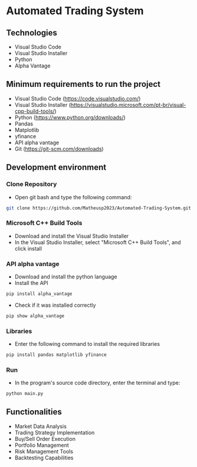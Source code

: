 # Automated Trading System

## Technologies
- Visual Studio Code
- Visual Studio Installer
- Python
- Alpha Vantage

## Minimum requirements to run the project
- Visual Studio Code (https://code.visualstudio.com/)
- Visual Studio Installer (https://visualstudio.microsoft.com/pt-br/visual-cpp-build-tools/)
- Python (https://www.python.org/downloads/)
- Pandas
- Matplotlib
- yfinance
- API alpha vantage
- Git (https://git-scm.com/downloads)

## Development environment

### Clone Repository
- Open git bash and type the following command:
```bash
git clone https://github.com/Matheusp2023/Automated-Trading-System.git
```

### Microsoft C++ Build Tools
- Download and install the Visual Studio Installer
- In the Visual Studio Installer, select "Microsoft C++ Build Tools", and click install

### API alpha vantage
- Download and install the python language
- Install the API
```bash
pip install alpha_vantage
```
- Check if it was installed correctly
```bash
pip show alpha_vantage
```

### Libraries
- Enter the following command to install the required libraries
```bash
pip install pandas matplotlib yfinance
```

### Run
- In the program's source code directory, enter the terminal and type:
```bash
python main.py
```

## Functionalities
- Market Data Analysis
- Trading Strategy Implementation
- Buy/Sell Order Execution
- Portfolio Management
- Risk Management Tools
- Backtesting Capabilities